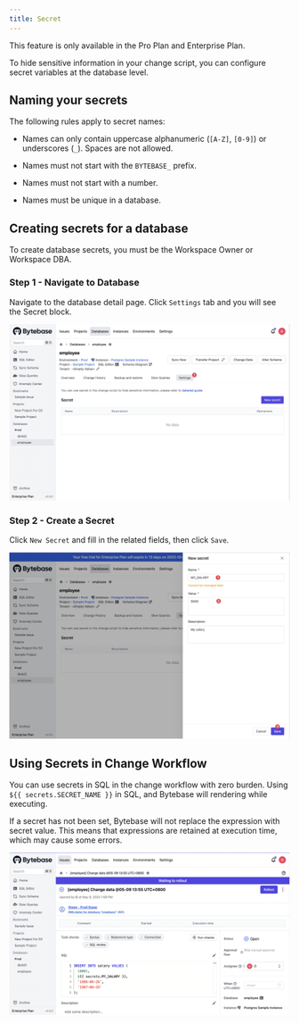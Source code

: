 ```yaml
---
title: Secret
---
```

<hint-block type="info">

This feature is only available in the Pro Plan and Enterprise Plan.

</hint-block>

To hide sensitive information in your change script, you can configure secret variables at the database level.

## Naming your secrets

The following rules apply to secret names:

- Names can only contain uppercase alphanumeric (`[A-Z]`, `[0-9]`) or underscores (`_`). Spaces are not allowed.

- Names must not start with the `BYTEBASE_` prefix.

- Names must not start with a number.

- Names must be unique in a database.

## Creating secrets for a database

<hint-block type="info">

To create database secrets, you must be the Workspace Owner or Workspace DBA.

</hint-block>

### Step 1 - Navigate to Database

Navigate to the database detail page. Click `Settings` tab and you will see the Secret block.

![database-setting-tab-secret-block](/static/docs/administration/secret/database-setting-tab.webp)

### Step 2 - Create a Secret

Click `New Secret` and fill in the related fields, then click `Save`.

![create-database-secret](/static/docs/administration/secret/create-salary-secret.webp)

## Using Secrets in Change Workflow

You can use secrets in SQL in the change workflow with zero burden. Using `${{ secrets.SECRET_NAME }}` in SQL, and Bytebase will rendering while executing.

<hint-block type="info">

If a secret has not been set, Bytebase will not replace the expression with secret value. This means that expressions are retained at execution time, which may cause some errors.

</hint-block>

![using-secret-in-dml-issue](/static/docs/administration/secret/using-secret-in-dml-issue.webp)
